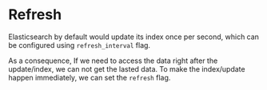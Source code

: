 # Refresh

Elasticsearch by default would update its index once per second, which can be configured using `refresh_interval` flag.

As a consequence, If we need to access the data right after the update/index, we can not get the lasted data. To make the index/update happen immediately, we can set the `refresh` flag.
